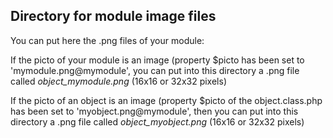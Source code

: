 
Directory for module image files
--------------------------------

You can put here the .png files of your module:


If the picto of your module is an image (property $picto has been set to 'mymodule.png@mymodule', you can put into this
directory a .png file called *object_mymodule.png* (16x16 or 32x32 pixels)


If the picto of an object is an image (property $picto of the object.class.php has been set to 'myobject.png@mymodule', then you can put into this
directory a .png file called *object_myobject.png* (16x16 or 32x32 pixels)

